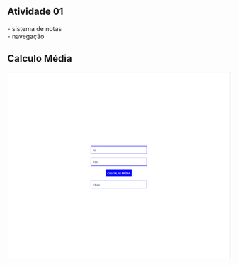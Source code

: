 <h2>Atividade 01</h2>
<p>
- sistema de notas<br>
- navegação<br>
</p>

<h2>Calculo Média</h2>
<img src="./imgs/CalculoMedia.png" alt="Calculo Média">

